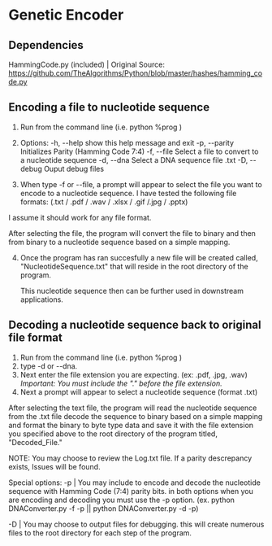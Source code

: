 # Genetic Encoder

Dependencies
------------
HammingCode.py (included) | Original Source: https://github.com/TheAlgorithms/Python/blob/master/hashes/hamming_code.py

Encoding a file to nucleotide sequence
--------------------------------------
1. Run from the command line (i.e. python %prog <options>)
2. Options:
  -h, --help    show this help message and exit
  -p, --parity  Initializes Parity (Hamming Code 7:4)
  -f, --file    Select a file to convert to a nucleotide sequence
  -d, --dna     Select a DNA sequence file .txt
  -D, --debug   Ouput debug files
  
3. When type -f or --file, a prompt will appear to select the file you want to encode to a nucleotide sequence. I have tested the following file formats: 
  (.txt / .pdf / .wav / .xlsx / .gif /.jpg / .pptx)
  
  I assume it should work for any file format.
  
  After selecting the file, the program will convert the file to binary and then from binary to a nucleotide sequence based on a simple mapping.
  
 4. Once the program has ran succesfully a new file will be created called, "NucleotideSequence.txt" that will reside in the root directory of the program.
  
    This nucleotide sequence then can be further used in downstream applications.
  
Decoding a nucleotide sequence back to original file format
------------------------------------------------------------
1. Run from the command line (i.e. python %prog <options>)
2. type -d or --dna.
3. Next enter the file extension you are expecting. (ex: .pdf, .jpg, .wav) *Important: You must include the "." before the file extension.*
4. Next a prompt will appear to select a nucleotide sequence (format .txt)

After selecting the text file, the program will read the nucleotide sequence from the .txt file decode the sequence to binary based on a simple mapping and format the binary to byte type data and save it with the file extension you specified above to the root directory of the program titled, "Decoded_File.<your extension>"
  
NOTE: You may choose to review the Log.txt file. If a parity descrepancy exists, Issues will be found.
  
Special options:
 -p | You may include to encode and decode the nucleotide sequence with Hamming Code (7:4) parity bits. in both options when you are encoding and decoding you must use the -p option. (ex. python DNAConverter.py -f -p || python DNAConverter.py -d -p)
  
 -D | You may choose to output files for debugging. this will create numerous files to the root directory for each step of the program.
 
